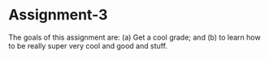 # Assignment-3
 
The goals of this assignment are: (a) Get a cool grade; and (b)  to learn how to be really super very cool and good and stuff. 
